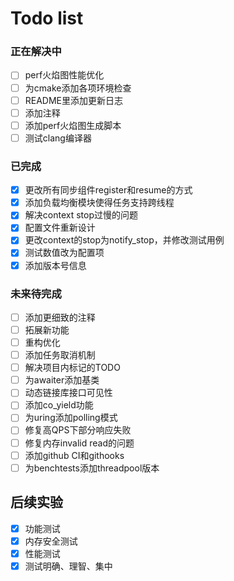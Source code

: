 # Todo list

### 正在解决中

- [ ] perf火焰图性能优化
- [ ] 为cmake添加各项环境检查
- [ ] README里添加更新日志
- [ ] 添加注释
- [ ] 添加perf火焰图生成脚本
- [ ] 测试clang编译器

### 已完成

- [x] 更改所有同步组件register和resume的方式
- [x] 添加负载均衡模块使得任务支持跨线程
- [x] 解决context stop过慢的问题
- [x] 配置文件重新设计
- [x] 更改context的stop为notify_stop，并修改测试用例
- [x] 测试数值改为配置项
- [x] 添加版本号信息

### 未来待完成

- [ ] 添加更细致的注释
- [ ] 拓展新功能
- [ ] 重构优化
- [ ] 添加任务取消机制
- [ ] 解决项目内标记的TODO
- [ ] 为awaiter添加基类
- [ ] 动态链接库接口可见性
- [ ] 添加co_yield功能
- [ ] 为uring添加polling模式
- [ ] 修复高QPS下部分响应失败
- [ ] 修复内存invalid read的问题
- [ ] 添加github CI和githooks
- [ ] 为benchtests添加threadpool版本

## 后续实验

- [x] 功能测试
- [x] 内存安全测试
- [x] 性能测试
- [x] 测试明确、理智、集中
